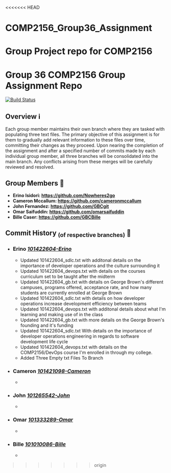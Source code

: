 <<<<<<< HEAD
# COMP2156_Group36_Assignment
Group Project repo for COMP2156 
=======
# Group 36 COMP2156 Group Assignment Repo 
[![Build Status](https://app.travis-ci.com/Nowheres2go/COMP2156_Group36_Assignment.svg?branch=main)](https://app.travis-ci.com/Nowheres2go/COMP2156_Group36_Assignment)


## Overview :information_source:
Each group member maintains their own branch where they are tasked with populating three text files. The primary objective of this assignment is for them to gradually add relevant information to these files over time, committing their changes as they proceed.
Upon nearing the completion of the assignment and after a specified number of commits made by each individual group member, all three branches will be consolidated into the main branch. Any conflicts arising from these merges will be carefully reviewed and resolved.

## Group Members :link:

- **Erino Isidori: https://github.com/Nowheres2go**
- **Cameron Mccallum: https://github.com/cameronmccallum**
- **John Fernandez: https://github.com/GBCgit**
- **Omar Saifuddin: https://github.com/omarsaifuddin**
- **Bille Caser: https://github.com/GBCBille**

## Commit History <sub>(of respective branches)</sub> :scroll:
- ### **Erino** _[101422604-Erino](https://github.com/Nowheres2go/COMP2156_Group36_Assignment/tree/101422604-Erino)_
    - Updated 101422604_sdlc.txt with additonal details on the importance of developer operations and the culture surrounding it
    - Updated 101422604_devops.txt with details on the courses curriculum set to be taught after the midterm
    - Updated 101422604_gb.txt with details on George Brown's different campuses, programs offered, acceptance rate, and how many students are currently enrolled at George Brown
    - Updated 101422604_sdlc.txt with details on how developer operations increase development efficiency between teams
    - Updated 101422604_devops.txt with additonal details about what I'm learning and making use of in the class
    - Updated 101422604_gb.txt with more details on the George Brown's founding and it's funding
    - Updated 101422604_sdlc.txt With details on the importance of developer operations engineering in regards to software development life cycle
    - Updated 101422604_devops.txt with details on the COMP2156/DevOps course I'm enrolled in through my college.
    - Added Three Empty txt Files To Branch
- ### **Cameron** _[101421098-Cameron](https://github.com/Nowheres2go/COMP2156_Group36_Assignment/tree/101421098-Cameron)_
    - 
- ### **John** _[101265542-John](https://github.com/Nowheres2go/COMP2156_Group36_Assignment/tree/101265542-John)_
    -
- ### **Omar** _[101333289-Omar](https://github.com/Nowheres2go/COMP2156_Group36_Assignment/tree/101333289-Omar)_
    -
- ### **Bille** _[101010086-Bille](https://github.com/Nowheres2go/COMP2156_Group36_Assignment/tree/101010086-Bille)_
    - 
>>>>>>> origin
